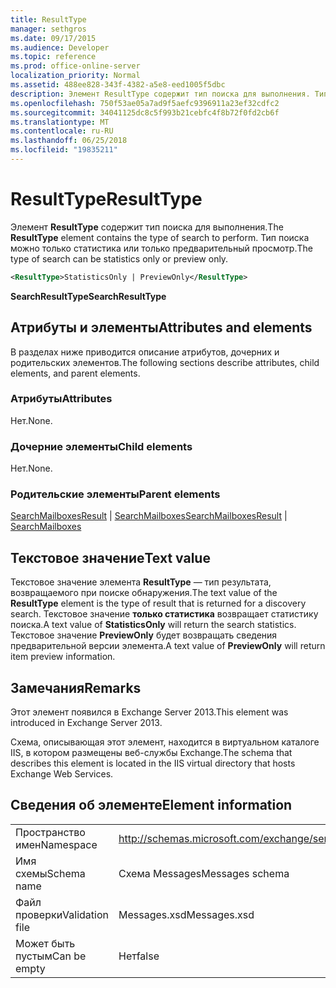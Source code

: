 ```yaml
---
title: ResultType
manager: sethgros
ms.date: 09/17/2015
ms.audience: Developer
ms.topic: reference
ms.prod: office-online-server
localization_priority: Normal
ms.assetid: 488ee828-343f-4382-a5e8-eed1005f5dbc
description: Элемент ResultType содержит тип поиска для выполнения. Тип поиска можно только статистика или только предварительный просмотр.
ms.openlocfilehash: 750f53ae05a7ad9f5aefc9396911a23ef32cdfc2
ms.sourcegitcommit: 34041125dc8c5f993b21cebfc4f8b72f0fd2cb6f
ms.translationtype: MT
ms.contentlocale: ru-RU
ms.lasthandoff: 06/25/2018
ms.locfileid: "19835211"
---
```

# <a name="resulttype"></a><span data-ttu-id="dfbbd-104">ResultType</span><span class="sxs-lookup"><span data-stu-id="dfbbd-104">ResultType</span></span>

<span data-ttu-id="dfbbd-105">Элемент **ResultType** содержит тип поиска для выполнения.</span><span class="sxs-lookup"><span data-stu-id="dfbbd-105">The **ResultType** element contains the type of search to perform.</span></span> <span data-ttu-id="dfbbd-106">Тип поиска можно только статистика или только предварительный просмотр.</span><span class="sxs-lookup"><span data-stu-id="dfbbd-106">The type of search can be statistics only or preview only.</span></span> 
  
```XML
<ResultType>StatisticsOnly | PreviewOnly</ResultType>
```

 <span data-ttu-id="dfbbd-107">**SearchResultType**</span><span class="sxs-lookup"><span data-stu-id="dfbbd-107">**SearchResultType**</span></span>
## <a name="attributes-and-elements"></a><span data-ttu-id="dfbbd-108">Атрибуты и элементы</span><span class="sxs-lookup"><span data-stu-id="dfbbd-108">Attributes and elements</span></span>

<span data-ttu-id="dfbbd-109">В разделах ниже приводится описание атрибутов, дочерних и родительских элементов.</span><span class="sxs-lookup"><span data-stu-id="dfbbd-109">The following sections describe attributes, child elements, and parent elements.</span></span>
  
### <a name="attributes"></a><span data-ttu-id="dfbbd-110">Атрибуты</span><span class="sxs-lookup"><span data-stu-id="dfbbd-110">Attributes</span></span>

<span data-ttu-id="dfbbd-111">Нет.</span><span class="sxs-lookup"><span data-stu-id="dfbbd-111">None.</span></span>
  
### <a name="child-elements"></a><span data-ttu-id="dfbbd-112">Дочерние элементы</span><span class="sxs-lookup"><span data-stu-id="dfbbd-112">Child elements</span></span>

<span data-ttu-id="dfbbd-113">Нет.</span><span class="sxs-lookup"><span data-stu-id="dfbbd-113">None.</span></span>
  
### <a name="parent-elements"></a><span data-ttu-id="dfbbd-114">Родительские элементы</span><span class="sxs-lookup"><span data-stu-id="dfbbd-114">Parent elements</span></span>

<span data-ttu-id="dfbbd-115">[SearchMailboxesResult](searchmailboxesresult.md) | [SearchMailboxes](searchmailboxes.md)</span><span class="sxs-lookup"><span data-stu-id="dfbbd-115">[SearchMailboxesResult](searchmailboxesresult.md) | [SearchMailboxes](searchmailboxes.md)</span></span>
  
## <a name="text-value"></a><span data-ttu-id="dfbbd-116">Текстовое значение</span><span class="sxs-lookup"><span data-stu-id="dfbbd-116">Text value</span></span>

<span data-ttu-id="dfbbd-117">Текстовое значение элемента **ResultType** — тип результата, возвращаемого при поиске обнаружения.</span><span class="sxs-lookup"><span data-stu-id="dfbbd-117">The text value of the **ResultType** element is the type of result that is returned for a discovery search.</span></span> <span data-ttu-id="dfbbd-118">Текстовое значение **только статистика** возвращает статистику поиска.</span><span class="sxs-lookup"><span data-stu-id="dfbbd-118">A text value of **StatisticsOnly** will return the search statistics.</span></span> <span data-ttu-id="dfbbd-119">Текстовое значение **PreviewOnly** будет возвращать сведения предварительной версии элемента.</span><span class="sxs-lookup"><span data-stu-id="dfbbd-119">A text value of **PreviewOnly** will return item preview information.</span></span> 
  
## <a name="remarks"></a><span data-ttu-id="dfbbd-120">Замечания</span><span class="sxs-lookup"><span data-stu-id="dfbbd-120">Remarks</span></span>

<span data-ttu-id="dfbbd-121">Этот элемент появился в Exchange Server 2013.</span><span class="sxs-lookup"><span data-stu-id="dfbbd-121">This element was introduced in Exchange Server 2013.</span></span>
  
<span data-ttu-id="dfbbd-122">Схема, описывающая этот элемент, находится в виртуальном каталоге IIS, в котором размещены веб-службы Exchange.</span><span class="sxs-lookup"><span data-stu-id="dfbbd-122">The schema that describes this element is located in the IIS virtual directory that hosts Exchange Web Services.</span></span>
  
## <a name="element-information"></a><span data-ttu-id="dfbbd-123">Сведения об элементе</span><span class="sxs-lookup"><span data-stu-id="dfbbd-123">Element information</span></span>

|||
|:-----|:-----|
|<span data-ttu-id="dfbbd-124">Пространство имен</span><span class="sxs-lookup"><span data-stu-id="dfbbd-124">Namespace</span></span>  <br/> |http://schemas.microsoft.com/exchange/services/2006/messages  <br/> |
|<span data-ttu-id="dfbbd-125">Имя схемы</span><span class="sxs-lookup"><span data-stu-id="dfbbd-125">Schema name</span></span>  <br/> |<span data-ttu-id="dfbbd-126">Схема Messages</span><span class="sxs-lookup"><span data-stu-id="dfbbd-126">Messages schema</span></span>  <br/> |
|<span data-ttu-id="dfbbd-127">Файл проверки</span><span class="sxs-lookup"><span data-stu-id="dfbbd-127">Validation file</span></span>  <br/> |<span data-ttu-id="dfbbd-128">Messages.xsd</span><span class="sxs-lookup"><span data-stu-id="dfbbd-128">Messages.xsd</span></span>  <br/> |
|<span data-ttu-id="dfbbd-129">Может быть пустым</span><span class="sxs-lookup"><span data-stu-id="dfbbd-129">Can be empty</span></span>  <br/> |<span data-ttu-id="dfbbd-130">Нет</span><span class="sxs-lookup"><span data-stu-id="dfbbd-130">false</span></span>  <br/> |
   

